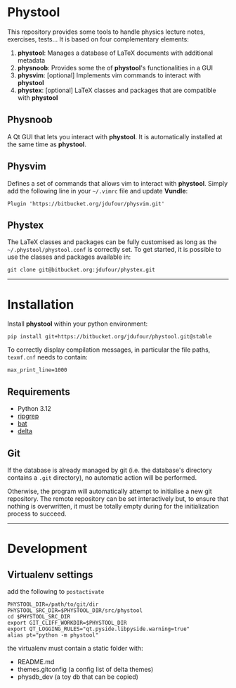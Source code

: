 # Phystool

This repository provides some tools to handle physics lecture notes, exercises,
tests... It is based on four complementary elements:

1. **phystool**: Manages a database of LaTeX documents with additional metadata
2. **physnoob**: Provides some the of **phystool**'s functionalities in a GUI
3. **physvim**: [optional] Implements vim commands to interact with
   **phystool**
4. **phystex**: [optional] LaTeX classes and packages that are compatible with
   **phystool**


## Physnoob

A Qt GUI that lets you interact with **phystool**. It is automatically installed
at the same time as **phystool**.


## Physvim

Defines a set of commands that allows vim to interact with **phystool**. Simply
add the following line in your `~/.vimrc` file and update **Vundle**:

    Plugin 'https://bitbucket.org/jdufour/physvim.git'


## Phystex

The LaTeX classes and packages can be fully customised as long as the
`~/.phystool/phystool.conf` is correctly set. To get started, it is possible
to use the classes and packages available in:

    git clone git@bitbucket.org:jdufour/phystex.git

---

# Installation

Install **phystool** within your python environment:

    pip install git+https://bitbucket.org/jdufour/phystool.git@stable

To correctly display compilation messages, in particular the file paths,
`texmf.cnf` needs to contain:

    max_print_line=1000


## Requirements

+ Python 3.12
+ [ripgrep](https://github.com/BurntSushi/ripgrep)
+ [bat](https://github.com/sharkdp/bat)
+ [delta](https://github.com/dandavison/delta)


## Git

If the database is already managed by git (i.e. the database's directory
contains a `.git` directory), no automatic action will be performed.

Otherwise, the program will automatically attempt to initialise a new git
repository. The remote repository can be set interactively but, to ensure that
nothing is overwritten, it must be totally empty during for the initialization
process to succeed. 

---

# Development

## Virtualenv settings

add the following to `postactivate`

    PHYSTOOL_DIR=/path/to/git/dir
    PHYSTOOL_SRC_DIR=$PHYSTOOL_DIR/src/phystool
    cd $PHYSTOOL_SRC_DIR
    export GIT_CLIFF_WORKDIR=$PHYSTOOL_DIR
    export QT_LOGGING_RULES="qt.pyside.libpyside.warning=true"
    alias pt="python -m phystool"

the virtualenv must contain a static folder with:

+ README.md
+ themes.gitconfig (a config list of delta themes)
+ physdb_dev (a toy db that can be copied)
